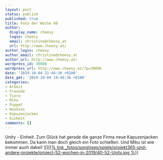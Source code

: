 ```yaml
---
layout: post
status: publish
published: true
title: Foto der Woche 40
author:
  display_name: cheesy
  login: cheesy
  email: christine@cheesy.at
  url: http://www.cheesy.at/
author_login: cheesy
author_email: christine@cheesy.at
author_url: http://www.cheesy.at/
wordpress_id: 39808
wordpress_url: http://www.cheesy.at/?p=39808
date: '2019-10-04 21:48:36 +0100'
date_gmt: '2019-10-04 19:48:36 +0100'
categories:
- Arbeit
- Freunde
- Tiere
- Miku
- Puppet
- Hoodies
- Kapuzenjacken
- Einheit
comments: []
---
```

Unity - Einheit. Zum Glück hat gerade die ganze Firma neue Kapuzenjacken bekommen. Da kann man doch gleich ein Foto schießen. Und Miku ist wie immer auch dabei!
[![]({% link _fotos/sonstiges/spiele/projekt365-und-andere-projekte/project-52-wochen-in-2019/40-52-Unity.jpg %})](http://www.cheesy.at/fotos/spiele/projekt365-und-andere-projekte/project-52-wochen-in-2019/)

